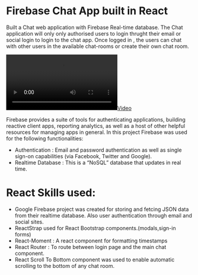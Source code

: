 #  Firebase Chat App built  in React

Built a Chat web application with Firebase Real-time database. The Chat application will only only authorised users to login thrught their email or social login to login to the chat app. Once logged in , the users can chat with other users in the available chat-rooms or create their own chat room. 

[![](https://user-images.githubusercontent.com/8887734/108117221-3d26f000-7062-11eb-8b4c-b5e345eac21f.mp4)]()

 Firebase provides a suite of tools for authenticating applications, building reactive client apps, reporting analytics, as well as a host of other helpful resources for managing apps in general. In this project Firebase was used for the following functionalities:

- Authentication : Email and password authentication as well as single sign-on capabilities (via Facebook, Twitter and Google).
- Realtime Database : This is a “NoSQL” database that updates in real time.

# React Skills used:
- Google Firebase project was created for storing and fetcing JSON data from their realtime database. Also user authentication through email and social sites.
- ReactStrap used for React Bootstrap components.(modals,sign-in forms)
- React-Moment : A react component for formatting timestamps
- React Router : To route between login page and the main chat component.
- React Scroll To Bottom component was used to enable automatic scrolling to the bottom of any chat room.

